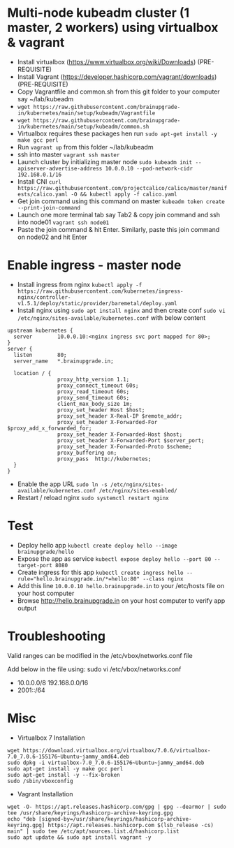 # Multi-node kubeadm cluster (1 master, 2 workers) using virtualbox & vagrant
- Install virtualbox (https://www.virtualbox.org/wiki/Downloads) (PRE-REQUISITE)
- Install Vagrant (https://developer.hashicorp.com/vagrant/downloads) (PRE-REQUISITE)
- Copy Vagrantfile and common.sh from this git folder to your computer say ~/lab/kubeadm
- `wget https://raw.githubusercontent.com/brainupgrade-in/kubernetes/main/setup/kubeadm/Vagrantfile`
- `wget https://raw.githubusercontent.com/brainupgrade-in/kubernetes/main/setup/kubeadm/common.sh`
- Virtualbox requires these packages hen run `sudo apt-get install -y make gcc perl`
- Run `vagrant up` from this folder ~/lab/kubeadm 
- ssh into master `vagrant ssh master`
- Launch cluster by initializing master node
`sudo kubeadm init --apiserver-advertise-address 10.0.0.10 --pod-network-cidr 192.168.0.1/16` 
- Install CNI `curl https://raw.githubusercontent.com/projectcalico/calico/master/manifests/calico.yaml -O && kubectl apply -f calico.yaml`
- Get join command using this command on master `kubeadm token create --print-join-command`
- Launch one more terminal tab say Tab2 & copy join command and ssh into node01  `vagrant ssh node01`
- Paste the join command & hit Enter. Similarly, paste this join command on node02 and hit Enter

# Enable ingress - master node 
- Install ingress from nginx `kubectl apply -f https://raw.githubusercontent.com/kubernetes/ingress-nginx/controller-v1.5.1/deploy/static/provider/baremetal/deploy.yaml`
- Install nginx using `sudo apt install nginx` and then create conf `sudo vi /etc/nginx/sites-available/kubernetes.conf` with below content
```
upstream kubernetes {
  server        10.0.0.10:<nginx ingress svc port mapped for 80>;
}
server {
  listen        80;
  server_name   *.brainupgrade.in;

  location / {
                proxy_http_version 1.1;
                proxy_connect_timeout 60s;
                proxy_read_timeout 60s;
                proxy_send_timeout 60s;
                client_max_body_size 1m;
                proxy_set_header Host $host;
                proxy_set_header X-Real-IP $remote_addr;
                proxy_set_header X-Forwarded-For $proxy_add_x_forwarded_for;
                proxy_set_header X-Forwarded-Host $host;
                proxy_set_header X-Forwarded-Port $server_port;
                proxy_set_header X-Forwarded-Proto $scheme;
                proxy_buffering on;
                proxy_pass  http://kubernetes;
  }
}
```
- Enable the app URL `sudo ln -s /etc/nginx/sites-available/kubernetes.conf /etc/nginx/sites-enabled/`
- Restart / reload nginx `sudo systemctl restart nginx`
# Test 
- Deploy hello app `kubectl create deploy hello --image brainupgrade/hello`
- Expose the app as service `kubectl expose deploy hello --port 80 --target-port 8080`
- Create ingress for this app `kubectl create ingress hello --rule="hello.brainupgrade.in/*=hello:80" --class nginx`
- Add this line `10.0.0.10 hello.brainupgrade.in` to your /etc/hosts file on your host computer 
- Browse http://hello.brainupgrade.in on your host computer to verify app output

# Troubleshooting
Valid ranges can be modified in the /etc/vbox/networks.conf file

Add below in the file using: sudo vi /etc/vbox/networks.conf

* 10.0.0.0/8 192.168.0.0/16
* 2001::/64

# Misc
- Virtualbox 7 Installation
```
wget https://download.virtualbox.org/virtualbox/7.0.6/virtualbox-7.0_7.0.6-155176~Ubuntu~jammy_amd64.deb
sudo dpkg -i virtualbox-7.0_7.0.6-155176~Ubuntu~jammy_amd64.deb
sudo apt-get install -y make gcc perl
sudo apt-get install -y --fix-broken
sudo /sbin/vboxconfig
```
- Vagrant Installation
```
wget -O- https://apt.releases.hashicorp.com/gpg | gpg --dearmor | sudo tee /usr/share/keyrings/hashicorp-archive-keyring.gpg
echo "deb [signed-by=/usr/share/keyrings/hashicorp-archive-keyring.gpg] https://apt.releases.hashicorp.com $(lsb_release -cs) main" | sudo tee /etc/apt/sources.list.d/hashicorp.list
sudo apt update && sudo apt install vagrant -y
```